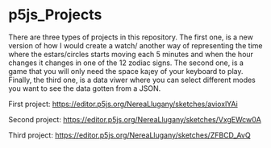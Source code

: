 # p5js_Projects
There are three types of projects in this repository. The first one, is a new version of how I would create a watch/ another way of representing the time where the estars/circles starts moving each 5 minutes and when the hour changes it changes in one of the 12 zodiac signs. The second one, is a game that you will only need the space ka¡ey of your keyboard to play. Finally, the third one, is a data viwer where you can select different modes you want to see the data gotten from a JSON.

First project: https://editor.p5js.org/NereaLlugany/sketches/avioxlYAi

Second project: https://editor.p5js.org/NereaLlugany/sketches/VxgEWcw0A

Third project: https://editor.p5js.org/NereaLlugany/sketches/ZFBCD_AvQ

